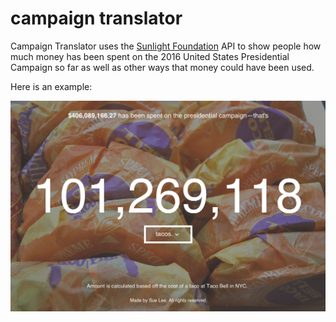 # campaign translator

Campaign Translator uses the [Sunlight Foundation][Sunlight Foundation] API to show people how much money has been spent on the 2016 United States Presidential Campaign so far as well as other ways that money could have been used. 

[Sunlight Foundation]: http://sunlightfoundation.com/

Here is an example:

![tacos](images/tacos.png)